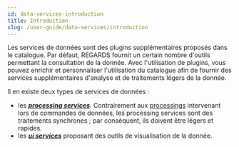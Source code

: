 ```yaml
---
id: data-services-introduction
title: Introduction
slug: /user-guide/data-services/introduction
---
```


Les services de données sont des plugins supplémentaires proposés dans le catalogue. Par défaut, REGARDS fournit un certain nombre d'outils permettant la consultation de la donnée. Avec l'utilisation de plugins, vous pouvez enrichir et personnaliser l'utilisation du catalogue afin de fournir des services supplémentaires d'analyse et de traitements légers de la donnée.

Il en existe deux types de services de données :

- les ***[processing services](processing-services)***. Contrairement aux [processings](../order/processing) intervenant lors de commandes de données, les processing services sont des traitements synchrones ; par conséquent, ils doivent être légers et rapides.
- les ***[ui services](ui-services)*** proposant des outils de visualisation de la donnée.

